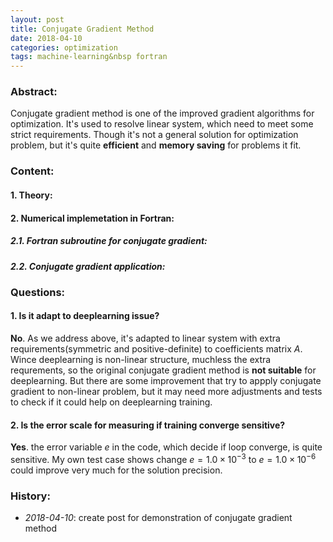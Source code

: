 ```yaml
---
layout: post
title: Conjugate Gradient Method
date: 2018-04-10 
categories: optimization
tags: machine-learning&nbsp fortran 
--- 
```

<script type="text/x-mathjax-config">
  MathJax.Hub.Config({
    tex2jax: {
      inlineMath: [ ['$','$'], ["\\(","\\)"] ],
      processEscapes: true
    }
  });
</script>
<script src="https://cdnjs.cloudflare.com/ajax/libs/mathjax/2.7.0/MathJax.js?config=TeX-AMS-MML_HTMLorMML" type="text/javascript"></script>

### Abstract: 
Conjugate gradient method is one of the improved gradient algorithms for optimization. 
It's used to resolve linear system, which need to meet some strict requirements.
Though it's not a general solution for optimization problem, but it's quite **efficient** and **memory saving** for problems it fit.<br>

### Content:
#### 1. Theory:
<script src="https://gist.github.com/DearDon/c1a6a101e129a2afee71d31d6a4a2dfa.js?file=conjugate_gradient_theory.md"></script>

#### 2. Numerical implemetation in Fortran:
##### 2.1. Fortran subroutine for conjugate gradient:
<script src="https://gist.github.com/DearDon/c1a6a101e129a2afee71d31d6a4a2dfa.js?file=conjugate_gradient_method.f90"></script>
##### 2.2. Conjugate gradient application:
<script src="https://gist.github.com/DearDon/c1a6a101e129a2afee71d31d6a4a2dfa.js?file=conjugate_gradient_example.f90"></script>

### Questions:
#### 1. Is it adapt to deeplearning issue?
**No**. As we address above, it's adapted to linear system with extra requirements(symmetric and positive-definite) to coefficients matrix $A$. 
Wince deeplearning is non-linear structure, muchless the extra requrements, so the original conjugate gradient method is **not suitable** for deeplearning.
But there are some improvement that try to appply conjugate gradient to non-linear problem, but it may need more adjustments and tests to check if it could help on deeplearning training.
#### 2. Is the error scale for measuring if training converge sensitive?
**Yes**. the error variable $e$ in the code, which decide if loop converge, is quite sensitive. My own test case shows change $e=1.0\times10^{-3}$ to $e=1.0\times10^{-6}$ could improve very much for the solution precision.
 
### History: 
* <em>2018-04-10</em>: create post for demonstration of conjugate gradient method 

